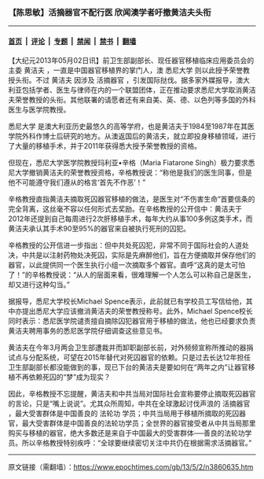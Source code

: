 ### 【陈思敏】活摘器官不配行医 欣闻澳学者吁撤黄洁夫头衔

---

#### [首页](../../../..?n3860635) &nbsp;|&nbsp; [评论](../../../../../epoch-comment?n3860635) &nbsp;|&nbsp; [专题](../../../../../epoch-special?n3860635) &nbsp;|&nbsp; [禁闻](../../../../../epoch-news?n3860635) &nbsp;|&nbsp; [禁书](../../../../../books?n3860635) &nbsp;|&nbsp; [翻墙](https://github.com/gfw-breaker/nogfw/blob/master/README.md?n3860635)


<div class="post_content" id="artbody" itemprop="articleBody">
 <!-- article content begin -->
 <p>
  【大纪元2013年05月02日讯】前卫生部副部长、现任器官移植临床应用委员会的主委
  <ok href="https://www.epochtimes.com/gb/tag/%E9%BB%84%E6%B4%81%E5%A4%AB.html">
   黄洁夫
  </ok>
  ，一直是中国器官移植界的掌门人，澳
  <ok href="https://www.epochtimes.com/gb/tag/%E6%82%89%E5%B0%BC%E5%A4%A7%E5%AD%A6.html">
   悉尼大学
  </ok>
  则以此授予荣誉教授头衔。不过
  <ok href="https://www.epochtimes.com/gb/tag/%E9%BB%84%E6%B4%81%E5%A4%AB.html">
   黄洁夫
  </ok>
  因涉及
  <ok href="https://www.epochtimes.com/gb/tag/%E6%B4%BB%E6%91%98%E5%99%A8%E5%AE%98.html">
   活摘器官
  </ok>
  ，引发国际挞伐。据多家外媒报导，澳大利亚包括学者、医生与律师在内的一个联盟团体，正在推动要求悉尼大学取消黄洁夫荣誉教授的头衔。其他联署的请愿者还有来自美、英、德、以色列等多国的外科医生与医学院教授。
 </p>
 <p>
  <ok href="https://www.epochtimes.com/gb/tag/%E6%82%89%E5%B0%BC%E5%A4%A7%E5%AD%A6.html">
   悉尼大学
  </ok>
  是澳大利亚历史最悠久的高等学府，也是黄洁夫于1984至1987年在其医学院外科作博士后研究的地方。从澳返国后的黄洁夫，就立即投身移植领域，进行了大量的移植手术，并于2011年获得悉大授予荣誉教授的资格。
 </p>
 <p>
  但现在，悉尼大学医学院教授玛利亚•辛格（Maria Fiatarone Singh）极力要求悉尼大学撤销黄洁夫的荣誉教授资格，辛格教授说：“称他是我们的医生同事，但是他不可能遵守我们遵从的格言‘首先不作恶’！”
 </p>
 <p>
  辛格教授直指黄洁夫摘取死囚器官移植的做法，是医生对“不伤害生命”首要信条的完全背离，这丝毫不容以任何形式去奖励。在辛格教授的公开信中：黄洁夫于2012年还提到自己每周进行2次肝移植手术，每年大约从事100多例这类手术，而黄洁夫承认其手术90至95%的器官来自被执行死刑的囚犯。
 </p>
 <p>
  辛格教授的公开信进一步指出：但中共处死囚犯，非常不同于国际社会的人道处决，中共是以注射药物处决死囚，实际是先麻醉他们，旨在方便摘取并保存他们的器官，以此提供同一个医生执行小组一次摘取多个器官。直呼“这真的是太可怕了！”的辛格教授说：“从人的层面来看，很难理解一个人怎么可以称自己是医生，却又进行这种勾当。”
 </p>
 <p>
  据报导，悉尼大学校长Michael Spence表示，此前就已有学校员工写信给他，其中亦提出悉尼大学应该撤消黄洁夫的荣誉教授称号。此外，Michael Spence校长同时表示：悉尼医学院谴责擅自摘除囚犯器官用于移植的做法，他也已经要求负责黄洁夫聘用事务的悉尼医学院仔细调查这些意见书。
 </p>
 <p>
  黄洁夫在今年3月两会卫生部遭裁并而卸职副部长前，对外频频宣称所推动的器捐试点与分配系统，可望在2015年替代对死囚器官的依赖。只是过去长达12年担任卫生部副部长都没能做到的事，现已下台的黄洁夫是要如何在“两年之内”让器官移植不再依赖死囚的“梦”成为现实？
 </p>
 <p>
  因此，辛格教授不忘提醒，黄洁夫和中共当局对国际社会宣称要停止摘取死囚器官的言论，只是“嘴上说说”。尤其众所周知，中共在全球激起讨伐声浪的
  <ok href="https://www.epochtimes.com/gb/tag/%E6%B4%BB%E6%91%98%E5%99%A8%E5%AE%98.html">
   活摘器官
  </ok>
  ，最大受害群体是中国善良的
  <ok href="https://www.epochtimes.com/gb/tag/%E6%B3%95%E8%BD%AE%E5%8A%9F.html">
   法轮功
  </ok>
  学员；中共当局用于移植所摘取的死囚器官，最大受害群体是中国善良的法轮功学员；全世界的器官接受者从中共当局那里购买与移植的器官，绝大多数还是来自于中国最大的受害群体──善良的法轮功学员。所以辛格教授特别疾呼：“全球要继续密切关注中共仍在根据需求活摘器官。”
 </p>
 <!-- article content end -->
 <div id="below_article_ad">
 </div>
</div>


---

原文链接（需翻墙）：https://www.epochtimes.com/gb/13/5/2/n3860635.htm